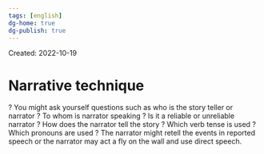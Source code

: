 ```yaml
---
tags: [english] 
dg-home: true
dg-publish: true
---
```

Created: 2022-10-19

# Narrative technique
?
You might ask yourself questions such as who is the story teller or narrator ? To whom is narrator speaking ? Is it a reliable or unreliable narrator ? How does the narrator tell the story ? Which verb tense is used ? Which pronouns are used ? The narrator might retell the events in reported speech or the narrator may act a fly on the wall and use direct speech.
<!--SR:!2022-11-23,23,250-->
